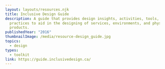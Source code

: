 ```yaml
---
layout: layouts/resources.njk
title: Inclusive Design Guide
description: A guide that provides design insights, activities, tools, and
  practices to aid in the designing of services, environments, and physical
  products.
publishedYear: "2016"
thumbnailImage: /media/resource-design_guide.jpg
topics:
  - design
types:
  - toolkit
link: https://guide.inclusivedesign.ca/
---
```

